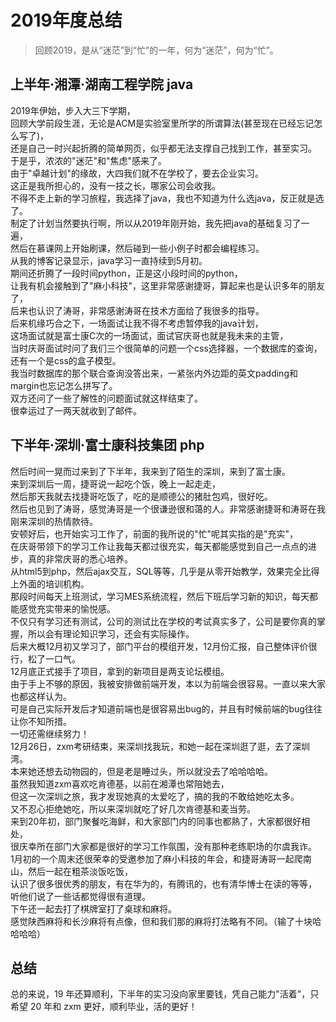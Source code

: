 # 2019年度总结


> 回顾2019，是从“迷茫”到“忙”的一年，何为“迷茫”，何为“忙”。

<!--more-->
## 上半年·湘潭·湖南工程学院 java
2019年伊始，步入大三下学期，  
回顾大学前段生涯，无论是ACM是实验室里所学的所谓算法(甚至现在已经忘记怎么写了)，  
还是自己一时兴起折腾的简单网页，似乎都无法支撑自己找到工作，甚至实习。  
于是乎，浓浓的"迷茫"和"焦虑"感来了。  
由于"卓越计划"的缘故，大四我们就不在学校了，要去企业实习。  
这正是我所担心的，没有一技之长，哪家公司会收我。  
不得不走上新的学习旅程，我选择了java，我也不知道为什么选java，反正就是选了。  
制定了计划当然要执行啊，所以从2019年刚开始，我先把java的基础复习了一遍，  
然后在慕课网上开始刷课，然后碰到一些小例子时都会编程练习。  
从我的博客记录显示，java学习一直持续到5月初。  
期间还折腾了一段时间python，正是这小段时间的python，  
让我有机会接触到了"麻小科技"，这里非常感谢捷哥，算起来也是认识多年的朋友了，  
后来也认识了涛哥，非常感谢涛哥在技术方面给了我很多的指导。  
后来机缘巧合之下，一场面试让我不得不考虑暂停我的java计划，  
这场面试就是富士康C次的一场面试，面试官庆哥也就是我未来的主管，  
当时庆哥面试时问了我们三个很简单的问题一个css选择器，一个数据库的查询，还有一个是css的盒子模型。  
我当时数据库的那个联合查询没答出来，一紧张内外边距的英文padding和margin也忘记怎么拼写了。  
双方还问了一些了解性的问题面试就这样结束了。  
很幸运过了一两天就收到了邮件。  

## 下半年·深圳·富士康科技集团 php

然后时间一晃而过来到了下半年，我来到了陌生的深圳，来到了富士康。  
来到深圳后一周，捷哥说一起吃个饭，晚上一起走走，  
然后那天我就去找捷哥吃饭了，吃的是顺德公的猪肚包鸡，很好吃。  
然后也见到了涛哥，感觉涛哥是一个很谦逊很和蔼的人。非常感谢捷哥和涛哥在我刚来深圳的热情款待。  
安顿好后，也开始实习工作了，前面的我所说的"忙"呢其实指的是"充实"，  
在庆哥带领下的学习工作让我每天都过很充实，每天都能感觉到自己一点点的进步，真的非常庆哥的悉心培养。  
从html5到php，然后ajax交互，SQL等等，几乎是从零开始教学，效果完全比得上外面的培训机构。  
那段时间每天上班测试，学习MES系统流程，然后下班后学习新的知识，每天都能感觉充实带来的愉悦感。  
不仅只有学习还有测试，公司的测试比在学校的考试真实多了，公司是要你真的掌握，所以会有理论知识学习，还会有实际操作。  
后来大概12月初又学习了，部门平台的模组开发，12月份汇报，自己整体评价很行，松了一口气。  
12月底正式接手了项目，拿到的新项目是两支论坛模组。  
由于手上不够的原因，我被安排做前端开发，本以为前端会很容易。一直以来大家也都这样认为。  
可是自己实际开发后才知道前端也是很容易出bug的，并且有时候前端的bug往往让你不知所措。  
一切还需继续努力！  
12月26日，zxm考研结束，来深圳找我玩，和她一起在深圳逛了逛，去了深圳湾。  
本来她还想去动物园的，但是老是睡过头，所以就没去了哈哈哈哈。  
虽然我知道zxm喜欢吃肯德基，以前在湘潭也常陪她去，  
但这一次深圳之旅，我才发现她真的太爱吃了，搞的我的不敢给她吃太多。  
又不忍心拒绝她吃，所以来深圳就吃了好几次肯德基和麦当劳。  
来到20年初，部门聚餐吃海鲜，和大家部门内的同事也都熟了，大家都很好相处，  
很庆幸所在部门大家都是很好的学习工作氛围，没有那种老练职场的尔虞我诈。  
1月初的一个周末还很荣幸的受邀参加了麻小科技的年会，和捷哥涛哥一起爬南山，然后一起在粗茶淡饭吃饭，  
认识了很多很优秀的朋友，有在华为的，有腾讯的，也有清华博士在读的等等，  
听他们说了一些话都觉得很有道理。  
下午还一起去打了棋牌室打了桌球和麻将。  
感觉陕西麻将和长沙麻将有点像，但和我们那的麻将打法略有不同。（输了十块哈哈哈哈）  

## 总结

总的来说，19 年还算顺利，下半年的实习没向家里要钱，凭自己能力"活着"，只希望 20 年和 zxm 更好，顺利毕业，活的更好！


